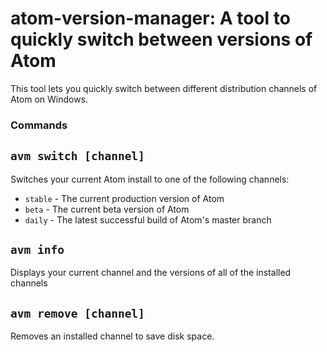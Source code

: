 # atom-version-manager: A tool to quickly switch between versions of Atom

This tool lets you quickly switch between different distribution channels of Atom on Windows.

### Commands

## `avm switch [channel]` 

Switches your current Atom install to one of the following channels:
  - `stable` - The current production version of Atom
  - `beta` - The current beta version of Atom
  - `daily` - The latest successful build of Atom's master branch

## `avm info`

Displays your current channel and the versions of all of the installed channels

## `avm remove [channel]`

Removes an installed channel to save disk space.